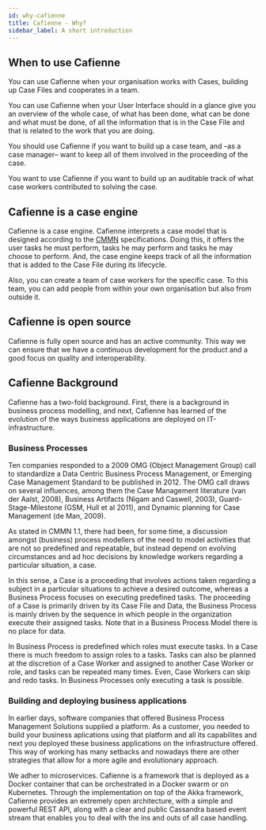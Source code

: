 ```yaml
---
id: why-cafienne
title: Cafienne - Why?
sidebar_label: A short introduction
---
```


## When to use Cafienne
You can use Cafienne when your organisation works with Cases, building up Case Files and cooperates in a team. 

You can use Cafienne when your User Interface should in a glance give you an overview of the whole case, of what has been done, what can be done and what must be done, of all the information that is in the Case File and that is related to the work that you are doing. 

You should use Cafienne if you want to build up a case team, and –as a case manager– want to keep all of them involved in the proceeding of the case.

You want to use Cafienne if you want to build up an auditable track of what case workers contributed to solving the case.


## Cafienne is a case engine
Cafienne is a case engine. Cafienne interprets a case model that is designed according to the [CMMN](https://www.omg.org/spec/CMMN/About-CMMN/) specifications. Doing this, it offers the user tasks he must perform, tasks he may perform and tasks he may choose to perform. And, the case engine keeps track of all the information that is added to the Case File during its lifecycle.

Also, you can create a team of case workers for the specific case. To this team, you can add people from within your own organisation but also from outside it.

## Cafienne is open source
Cafienne is fully open source and has an active community. This way we can ensure that we have a continuous development for the product and a good focus on quality and interoperability.

## Cafienne Background
Cafienne has a two-fold background. First, there is a background in business process modelling, and next, Cafienne has learned of the evolution of the ways business applications are deployed on IT-infrastructure.

### Business Processes
Ten companies responded to a 2009 OMG (Object Management Group) call to standardize a Data Centric Business Process Management, or Emerging Case Management Standard to be published in 2012. The OMG call draws on several influences, among them the Case Management literature (van der Aalst, 2008), Business Artifacts (Nigam and Caswell, 2003), Guard-Stage-Milestone (GSM, Hull et al 2011), and Dynamic planning for Case Management (de Man, 2009).

As stated in CMMN 1.1, there had been, for some time, a discussion amongst (business) process modellers of the need to model activities that are not so predefined and repeatable, but instead depend on  evolving circumstances and ad hoc decisions by knowledge workers regarding a particular situation, a case. 

In this sense, a Case is a proceeding that involves actions taken regarding a subject in a particular situations to achieve a desired outcome, whereas a Business Process focuses on executing predefined tasks. The proceeding of a Case is primarily driven by its Case File and Data, the Business Process is mainly driven by the sequence in which people in the organization execute their assigned tasks. Note  that in a Business Process Model there is no place for data.

In Business Process is predefined which roles must execute tasks. In a Case there is much freedom to assign roles to a tasks. Tasks can also be planned at the discretion of a Case Worker and assigned to another Case Worker or role, and tasks can be repeated many times. Even, Case Workers can skip and redo tasks. In Business Processes only executing a task is possible.


### Building and deploying business applications
In earlier days, software companies that offered Business Process Management Solutions supplied a platform. As a customer, you needed to build your business aplications using that platform and all its capabilites and next you deployed these business applications on the infrastructure offered. This way of working has many setbacks and nowadays there are other strategies that allow for a more agile and evolutionary approach.

We adher to microservices. Cafienne is a framework that is deployed as a Docker container that can be orchestrated in a Docker swarm or on Kubernetes. Through the implementation on top of the Akka framework, Cafienne provides an extremely open architecture, with a simple and powerful REST API, along with a clear and public Cassandra based event stream that enables you to deal with the ins and outs of all case handling. 